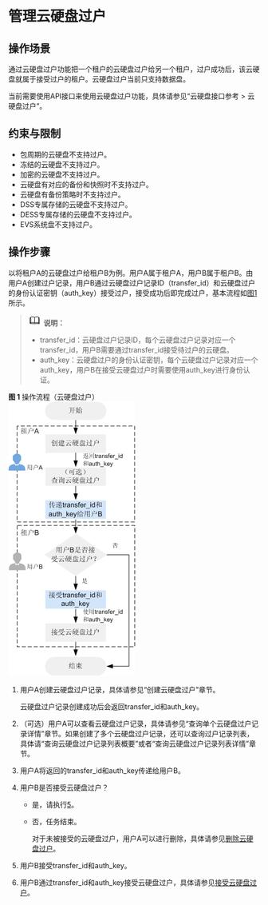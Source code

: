 # 管理云硬盘过户<a name="evs_01_0042"></a>

## 操作场景<a name="section2078706916510"></a>

通过云硬盘过户功能把一个租户的云硬盘过户给另一个租户，过户成功后，该云硬盘就属于接受过户的租户。云硬盘过户当前只支持数据盘。

当前需要使用API接口来使用云硬盘过户功能，具体请参见“云硬盘接口参考 \> 云硬盘过户”。

## 约束与限制<a name="section3505785917301"></a>

-   包周期的云硬盘不支持过户。
-   冻结的云硬盘不支持过户。
-   加密的云硬盘不支持过户。
-   云硬盘有对应的备份和快照时不支持过户。
-   云硬盘有备份策略时不支持过户。
-   DSS专属存储的云硬盘不支持过户。
-   DESS专属存储的云硬盘不支持过户。
-   EVS系统盘不支持过户。

## 操作步骤<a name="section4128178173158"></a>

以将租户A的云硬盘过户给租户B为例。用户A属于租户A，用户B属于租户B。由用户A创建过户记录，用户B通过云硬盘过户记录ID（transfer\_id）和云硬盘过户的身份认证密钥（auth\_key）接受过户，接受成功后即完成过户，基本流程如[图1](#fig327011712137)所示。

>![](public_sys-resources/icon-note.gif) **说明：**   
>-   transfer\_id：云硬盘过户记录ID，每个云硬盘过户记录对应一个transfer\_id，用户B需要通过transfer\_id接受待过户的云硬盘。  
>-   auth\_key：云硬盘过户的身份认证密钥，每个云硬盘过户记录对应一个auth\_key，用户B在接受云硬盘过户时需要使用auth\_key进行身份认证。  

**图 1**  操作流程（云硬盘过户）<a name="fig327011712137"></a>  
![](figures/操作流程（云硬盘过户）.png "操作流程（云硬盘过户）")

1.  用户A创建云硬盘过户记录，具体请参见“创建云硬盘过户”章节。

    云硬盘过户记录创建成功后会返回transfer\_id和auth\_key。

2.  （可选）用户A可以查看云硬盘过户记录，具体请参见“查询单个云硬盘过户记录详情”章节。如果创建了多个云硬盘过户记录，还可以查询过户记录列表，具体请“查询云硬盘过户记录列表概要”或者“查询云硬盘过户记录列表详情”章节。
3.  用户A将返回的transfer\_id和auth\_key传递给用户B。
4.  用户B是否接受云硬盘过户？
    -   是，请执行[5](#li61046537173317)。
    -   否，任务结束。

        对于未被接受的云硬盘过户，用户A可以进行删除，具体请参见[删除云硬盘过户](https://support.huaweicloud.com/api-evs/evs_04_2108.html)。

5.  <a name="li61046537173317"></a>用户B接受transfer\_id和auth\_key。
6.  用户B通过transfer\_id和auth\_key接受云硬盘过户，具体请参见[接受云硬盘过户](https://support.huaweicloud.com/api-evs/evs_04_2107.html)。


